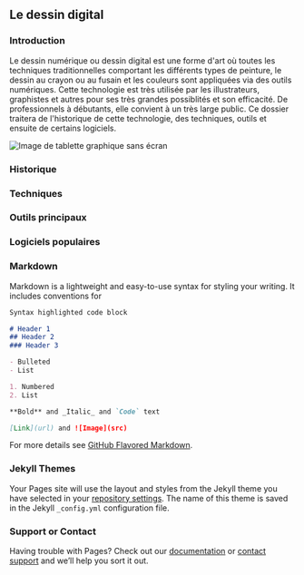 ## Le dessin digital

### Introduction

Le dessin numérique ou  dessin digital  est une forme d'art où toutes les techniques traditionnelles comportant les différents types de peinture, le dessin au crayon ou au fusain et les couleurs sont appliquées via des outils numériques. Cette technologie est très utilisée par les illustrateurs, graphistes et autres pour ses très grandes possiblités et son efficacité. De professionnels à débutants, elle convient à un très large public. 
Ce dossier traitera de l'historique de cette technologie, des techniques, outils et ensuite de certains logiciels.

![Image de tablette graphique sans écran](https://lescahiersdudebutant.fr/wp-content/uploads/2019/10/meilleure-tablette-graphique.jpg)

### Historique

### Techniques 

### Outils principaux

### Logiciels populaires 

### Markdown

Markdown is a lightweight and easy-to-use syntax for styling your writing. It includes conventions for

```markdown
Syntax highlighted code block

# Header 1
## Header 2
### Header 3

- Bulleted
- List

1. Numbered
2. List

**Bold** and _Italic_ and `Code` text

[Link](url) and ![Image](src)
```

For more details see [GitHub Flavored Markdown](https://guides.github.com/features/mastering-markdown/).

### Jekyll Themes

Your Pages site will use the layout and styles from the Jekyll theme you have selected in your [repository settings](https://github.com/WendLS/Aori/settings). The name of this theme is saved in the Jekyll `_config.yml` configuration file.

### Support or Contact

Having trouble with Pages? Check out our [documentation](https://help.github.com/categories/github-pages-basics/) or [contact support](https://github.com/contact) and we’ll help you sort it out.
